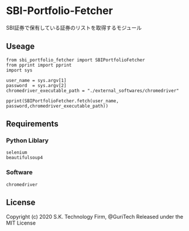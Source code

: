 # SBI-Portfolio-Fetcher
SBI証券で保有している証券のリストを取得するモジュール


## Useage
```
from sbi_portfolio_fetcher import SBIPortfolioFetcher
from pprint import pprint
import sys

user_name = sys.argv[1]
password  = sys.argv[2]
chromedriver_executable_path = "./external_softwares/chromedriver"
	
pprint(SBIPortfolioFetcher.fetch(user_name, password,chromedriver_executable_path))
```
## Requirements

### Python Liblary
```
selenium
beautifulsoup4
```

### Software
```
chromedriver
```

## License

Copyright (c) 2020 S.K. Technology Firm, @GuriTech
Released under the MIT License